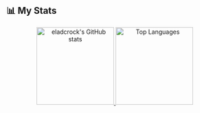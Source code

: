 ## 📊 My Stats

<div align="center">

  <a href="https://github.com/eladcrock">
    <img height="180em" src="https://github-readme-stats.vercel.app/api?username=eladcrock&show_icons=true&hide_border=true&theme=tokyonight&hide_rank=false&bg_color=00000000" alt="eladcrock's GitHub stats"/>
  </a>

  <a href="https://github.com/eladcrock">
    <img height="180em" src="https://github-readme-stats.vercel.app/api/top-langs/?username=eladcrock&layout=compact&hide_border=true&theme=tokyonight&bg_color=00000000" alt="Top Languages"/>
  </a>

</div>
